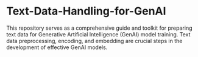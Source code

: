 # Text-Data-Handling-for-GenAI
This repository serves as a comprehensive guide and toolkit for preparing text data for Generative Artificial Intelligence (GenAI) model training. Text data preprocessing, encoding, and embedding are crucial steps in the development of effective GenAI models.
